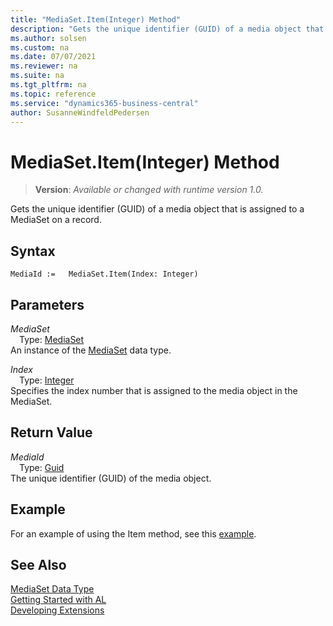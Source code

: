 ```yaml
---
title: "MediaSet.Item(Integer) Method"
description: "Gets the unique identifier (GUID) of a media object that is assigned to a MediaSet on a record."
ms.author: solsen
ms.custom: na
ms.date: 07/07/2021
ms.reviewer: na
ms.suite: na
ms.tgt_pltfrm: na
ms.topic: reference
ms.service: "dynamics365-business-central"
author: SusanneWindfeldPedersen
---
```

[//]: # (START>DO_NOT_EDIT)
[//]: # (IMPORTANT:Do not edit any of the content between here and the END>DO_NOT_EDIT.)
[//]: # (Any modifications should be made in the .xml files in the ModernDev repo.)
# MediaSet.Item(Integer) Method
> **Version**: _Available or changed with runtime version 1.0._

Gets the unique identifier (GUID) of a media object that is assigned to a MediaSet on a record.


## Syntax
```AL
MediaId :=   MediaSet.Item(Index: Integer)
```
## Parameters
*MediaSet*  
&emsp;Type: [MediaSet](mediaset-data-type.md)  
An instance of the [MediaSet](mediaset-data-type.md) data type.  

*Index*  
&emsp;Type: [Integer](../integer/integer-data-type.md)  
Specifies the index number that is assigned to the media object in the MediaSet.  


## Return Value
*MediaId*  
&emsp;Type: [Guid](../guid/guid-data-type.md)  
The unique identifier (GUID) of the media object.


[//]: # (IMPORTANT: END>DO_NOT_EDIT)

## Example  
For an example of using the Item method, see this [example](../../methods-auto/mediaset/mediaset-insert-method.md).

## See Also
[MediaSet Data Type](mediaset-data-type.md)  
[Getting Started with AL](../../devenv-get-started.md)  
[Developing Extensions](../../devenv-dev-overview.md)